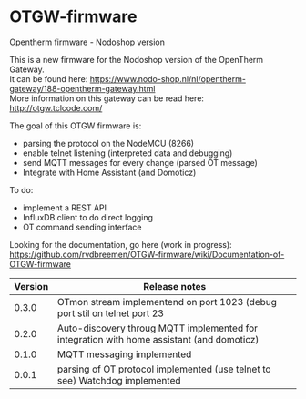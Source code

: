# OTGW-firmware
Opentherm firmware - Nodoshop version

This is a new firmware for the Nodoshop version of the OpenTherm Gateway.  
It can be found here: https://www.nodo-shop.nl/nl/opentherm-gateway/188-opentherm-gateway.html  
More information on this gateway can be read here: http://otgw.tclcode.com/  

The goal of this OTGW firmware is:
- parsing the protocol on the NodeMCU (8266)
- enable telnet listening (interpreted data and debugging)
- send MQTT messages for every change  (parsed OT message)
- Integrate with Home Assistant (and Domoticz)

To do:
- implement a REST API
- InfluxDB client to do direct logging 
- OT command sending interface

Looking for the documentation, go here (work in progress): https://github.com/rvdbreemen/OTGW-firmware/wiki/Documentation-of-OTGW-firmware
  
| Version | Release notes |
|-|-|
| 0.3.0 | OTmon stream implementend on port 1023 (debug port stil on telnet port 23 |   
| 0.2.0 | Auto-discovery throug MQTT implemented for integration with home assistant (and domoticz)     |
| 0.1.0 | MQTT messaging implemented |
| 0.0.1 | parsing of OT protocol implemented (use telnet to see)   Watchdog implemented |

